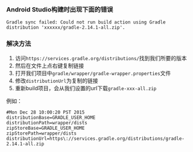 ### Android Studio构建时出现下面的错误
```
Gradle sync failed: Could not run build action using Gradle distribution 'xxxxxx/gradle-2.14.1-all.zip'.
```

### 解决方法
1. 访问`https://services.gradle.org/distributions/`找到我们所要的版本
2. 然后在文件上点右键复制链接
3. 打开我们项目中`gradle/wrapper/gradle-wrapper.properties`文件
4. 修改`distributionUrl`为复制的链接
5. 重新build项目，会从我们设置的url下载`gradle-xxx-all.zip`

例如：
```properties
#Mon Dec 28 10:00:20 PST 2015
distributionBase=GRADLE_USER_HOME
distributionPath=wrapper/dists
zipStoreBase=GRADLE_USER_HOME
zipStorePath=wrapper/dists
distributionUrl=https\://services.gradle.org/distributions/gradle-2.14.1-all.zip
```